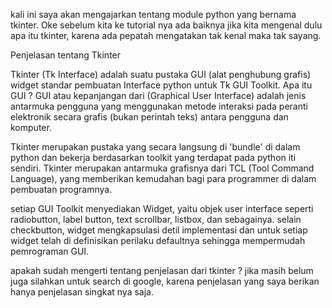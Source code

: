 kali ini saya akan mengajarkan tentang module python
yang bernama tkinter. Oke sebelum kita ke tutorial nya ada baiknya jika kita mengenal dulu apa itu tkinter, karena ada pepatah mengatakan tak kenal maka tak sayang.

Penjelasan tentang Tkinter

Tkinter (Tk Interface) adalah suatu pustaka GUI (alat penghubung grafis) widget standar pembuatan Interface python untuk Tk GUI Toolkit. Apa itu GUI ?
GUI atau kepanjangan dari (Graphical User Interface) adalah jenis antarmuka pengguna yang menggunakan metode interaksi pada peranti elektronik secara grafis (bukan perintah teks) antara pengguna dan komputer.

Tkinter merupakan pustaka yang secara langsung di 'bundle' di dalam python dan bekerja berdasarkan toolkit yang terdapat pada python iti sendiri. Tkinter merupakan antarmuka grafisnya dari TCL (Tool Command Language), yang memberikan kemudahan bagi para programmer di dalam pembuatan programnya.

setiap GUI Toolkit menyediakan Widget, yaitu objek user interface seperti radiobutton, label button, text scrollbar, listbox, dan sebagainya.
selain checkbutton, widget mengkapsulasi detil implementasi dan untuk setiap widget telah di definisikan perilaku defaultnya sehingga mempermudah pemrograman GUI.

apakah sudah mengerti tentang penjelasan dari tkinter ?
jika masih belum juga silahkan untuk search di google, karena penjelasan yang saya berikan hanya penjelasan singkat nya saja.
